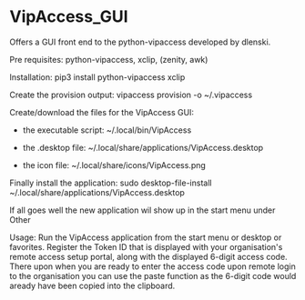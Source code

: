 # VipAccess_GUI
Offers a GUI front end to the  python-vipaccess developed by dlenski.

Pre requisites: python-vipaccess, xclip, (zenity, awk)

Installation:
	pip3 install python-vipaccess xclip

Create the provision output:
	vipaccess provision -o ~/.vipaccess

Create/download the files for the VipAccess GUI:

- the executable script:
	~/.local/bin/VipAccess
	
- the .desktop file:
	~/.local/share/applications/VipAccess.desktop
	
- the icon file:
	~/.local/share/icons/VipAccess.png
	
Finally install the application:
	sudo desktop-file-install ~/.local/share/applications/VipAccess.desktop

If all goes well the new application wil show up in the start menu under Other

Usage: Run the VipAccess application from the start menu or desktop or favorites. Register the Token ID that is displayed with your organisation's remote access setup portal, along with the displayed 6-digit access code. There upon when you are ready to enter the access code upon remote login to the organisation you can use the paste function as the 6-digit code would aready have been copied into the clipboard.
